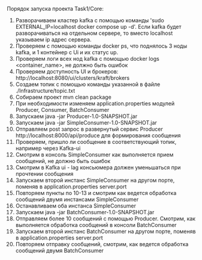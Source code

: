 Порядок запуска проекта Task1/Core:

1. Разворачиваем кластер kafka с помощью команды 'sudo EXTERNAL_IP=localhost docker compose up -d'.
Если kafka будет разворачиваться на отдельном сервере, то вместо localhost указываем ip адрес сервера.
2. Проверяем с помощью команды docker ps, что поднялось 3 ноды kafka, и 1 контейнер с Ui и их статус up.
3. Проверяем логи всех нод kafka с помощью docker logs <container_name>, не должно быть ошибок
4. Проверяем доступность UI и брокеров: http://localhost:8080/ui/clusters/kraft/brokers
5. Создаем топик с помощью команды указанной в файле ./Infrastructure/topic.txt
6. Собираем проект mvn clean package
7. При необходимости изменяем application.properties модулей Producer, Consumer, BatchConsumer
8. Запускаем java -jar Producer-1.0-SNAPSHOT.jar
9. Запускаем java -jar SimpleConsumer-1.0-SNAPSHOT.jar
10. Отправляем post запрос в развернутый сервис Producer http://localhost:8000/api/produce для формирования сообщения
11. Проверяем, пришло ли сообщение в соответствующий топик, например через Kafka-ui
12. Смотрим в консоль SimpleConsumer как выполняется прием сообщений, не должно быть ошибок
13. Смотрим в Kafka ui - lag консьюмера должен уменьшаться при прочтении сообщения
14. Запускаем второй инстанс SimpleConsumer на другом порте, поменяв в application.properties server.port
15. Повторяем пункты по 10-13 и смотрим как ведется обработка сообщений двумя инстансами SimpleConsumer
16. Останавливаем оба инстанса SimpleConsumer
17. Запускаем java -jar BatchConsumer-1.0-SNAPSHOT.jar
18. Отправляем более 10 сообщений с помощью Producer. Смотрим, как выполняется обработка сообщений в консоли BatchConsumer
19. Запускаем второй инстанс BatchConsumer на другом порте, поменяв в application.properties server.port
20. Повторяем отправку сообщений, смотрим, как ведется обработка сообщений двумя BatchConsumer
